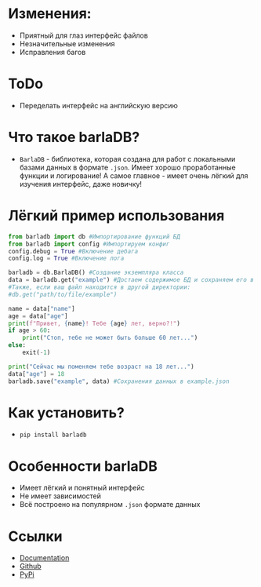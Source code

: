 # Изменения:
- Приятный для глаз интерфейс файлов
- Незначительные изменения
- Исправления багов

# ToDo
- Переделать интерфейс на английскую версию


# Что такое barlaDB?
- `BarlaDB` - библиотека, которая создана для работ с локальными базами данных в формате `.json`. Имеет хорошо проработанные функции и логирование! А самое главное - имеет очень лёгкий для изучения интерфейс, даже новичку!

# Лёгкий пример использования
```python
from barladb import db #Импортирование функций БД
from barladb import config #Импортируем конфиг
config.debug = True #Включение дебага
config.log = True #Включение лога

barladb = db.BarlaDB() #Создание экземпляра класса
data = barladb.get("example") #Достаем содержимое БД и сохраняем его в переменную data. Заметьте, что мы не пишем расширение (.json)
#Также, если ваш файл находится в другой директории:
#db.get("path/to/file/example")

name = data["name"]
age = data["age"]
print(f"Привет, {name}! Тебе {age} лет, верно?!")
if age > 60:
    print("Стоп, тебе не может быть больше 60 лет...")
else:
    exit(-1)

print("Сейчас мы поменяем тебе возраст на 18 лет...")
data["age"] = 18
barladb.save("example", data) #Сохранения данных в example.json
```
# Как установить?
- `pip install barladb`

# Особенности barlaDB
- Имеет лёгкий и понятный интерфейс
- Не имеет зависимостей
- Всё построено на популярном `.json` формате данных

# Ссылки
- [Documentation](https://sites.google.com/view/barladb/)
- [Github](https://github.com/barlin41k/barladb/)
- [PyPi](https://pypi.org/project/barladb/)
